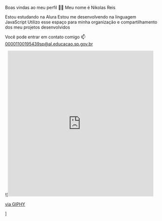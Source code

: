 Boas vindas ao meu perfil 💙💙
Meu nome é Nikolas Reis

Estou estudando na Alura
Estou me desenvolvendo na linguagem JavaScript
Utilizo esse espaço para minha organização e compartilhamento dos meu projetos desenvolvidos

Você pode entrar em contato comigo 📫
00001100195439sp@al.educacao.sp.gov.br

![<iframe src="https://giphy.com/embed/OXGDYQuGNfE4AzQsgd" width="480" height="480" frameBorder="0" class="giphy-embed" allowFullScreen></iframe><p><a href="https://giphy.com/gifs/speed-hyper-warp-OXGDYQuGNfE4AzQsgd">via GIPHY</a></p>]
